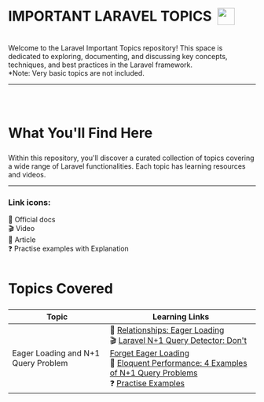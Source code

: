 <div style="display:flex; align-items: center">
  <h1 style="position:relative; top: -6px" > IMPORTANT LARAVEL TOPICS <img src="https://laravel.com/img/logomark.min.svg" width="35" style="position: relative; top: 8px; left:5px"/>
</h1>
</div>

Welcome to the Laravel Important Topics repository! This space is dedicated to exploring, documenting, and discussing key concepts, techniques, and best practices in the Laravel framework.
<br>
*Note: Very basic topics are not included.

---
<br>
<br>
<h1 style="position:relative; top: -6px" > 
What You'll Find Here
</h1>
Within this repository, you'll discover a curated collection of topics covering a wide range of Laravel functionalities. Each topic has learning resources and videos.

---

<h3>Link icons:</h3>
📖 Official docs
<br>
🎬 Video
<br>
📃 Article 
<br>
❓ Practise examples with Explanation

<br>
<br>
<h1 style="position:relative; top: -6px" > 
Topics Covered
</h1>

| Topic | Learning Links |
| ----- | ----- |
| Eager Loading and N+1 Query Problem |:book: [Relationships: Eager Loading](https://laravel.com/docs/eloquent-relationships#eager-loading) <br> :clapper: [Laravel N+1 Query Detector: Don't Forget Eager Loading](https://www.youtube.com/watch?v=MbN7BIcUnPA) <br> :page_facing_up: [Eloquent Performance: 4 Examples of N+1 Query Problems](https://laravel-news.com/laravel-n1-query-problems#content-what-is-the-n1-query-problem) <br> :question: [Practise Examples](/practise_eager_loading_n1_problem/README.md)


